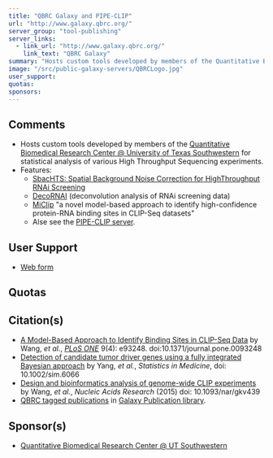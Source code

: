 ```yaml
---
title: "QBRC Galaxy and PIPE-CLIP"
url: "http://www.galaxy.qbrc.org/"
server_group: "tool-publishing"
server_links: 
  - link_url: "http://www.galaxy.qbrc.org/"
    link_text: "QBRC Galaxy"
summary: "Hosts custom tools developed by members of the Quantitative Biomedical Research Center @ University of Texas Southwestern for statistical analysis of various High Throughput Sequencing experiments. "
image: "/src/public-galaxy-servers/QBRCLogo.jpg"
user_support: 
quotas: 
sponsors: 
---
```


## Comments

* Hosts custom tools developed by members of the [Quantitative Biomedical Research Center @ University of Texas Southwestern](http://qbrc.swmed.edu/) for statistical analysis of various High Throughput Sequencing experiments.
* Features:
  * [SbacHTS: Spatial Background Noise Correction for HighThroughput RNAi Screening](http://bioinformatics.oxfordjournals.org/content/early/2013/06/28/bioinformatics.btt358.abstract)
  * [DecoRNAI](http://galaxy.qbrc.org/static/DecoRNAi_Manual.pdf) (deconvolution analysis of RNAi screening data)
  * [MiClip](http://galaxy.qbrc.org/static/galaxy_manual.pdf) "a novel model-based approach to identify high-confidence protein-RNA binding sites in CLIP-Seq datasets"
  * Alse see the [PIPE-CLIP server](/src/public-galaxy-servers/pipe-clip/index.md).

## User Support

* [Web form](http://qbrc.swmed.edu/contact/)

## Quotas

## Citation(s)

  * [A Model-Based Approach to Identify Binding Sites in CLIP-Seq Data](http://www.plosone.org/article/info%3Adoi%2F10.1371%2Fjournal.pone.0093248) by Wang, *et al.*, *[PLoS ONE](http://www.plosone.org/)* 9(4): e93248. doi:10.1371/journal.pone.0093248
  * [Detection of candidate tumor driver genes using a fully integrated Bayesian approach](http://onlinelibrary.wiley.com/doi/10.1002/sim.6066/abstract) by Yang, *et al.*, *Statistics in Medicine*, doi: 10.1002/sim.6066
  * [Design and bioinformatics analysis of genome-wide CLIP experiments](http://nar.oxfordjournals.org/content/early/2015/05/09/nar.gkv439.full) by Wang, *et al.*, *Nucleic Acids Research* (2015) doi: 10.1093/nar/gkv439
* [QBRC tagged publications](https://www.zotero.org/groups/1732893/galaxy/items/tag/%3EQBRC) in [Galaxy Publication library](/src/publication-library/index.md).

## Sponsor(s)

* [Quantitative Biomedical Research Center @ UT Southwestern](http://qbrc.swmed.edu/)
